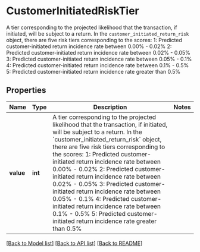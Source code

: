 # CustomerInitiatedRiskTier

A tier corresponding to the projected likelihood that the transaction, if initiated, will be subject to a return.  In the `customer_initiated_return_risk` object, there are five risk tiers corresponding to the scores:   1: Predicted customer-initiated return incidence rate between 0.00% - 0.02%   2: Predicted customer-initiated return incidence rate between 0.02% - 0.05%   3: Predicted customer-initiated return incidence rate between 0.05% - 0.1%   4: Predicted customer-initiated return incidence rate between 0.1% - 0.5%   5: Predicted customer-initiated return incidence rate greater than 0.5% 

## Properties
Name | Type | Description | Notes
------------ | ------------- | ------------- | -------------
**value** | **int** | A tier corresponding to the projected likelihood that the transaction, if initiated, will be subject to a return.  In the &#x60;customer_initiated_return_risk&#x60; object, there are five risk tiers corresponding to the scores:   1: Predicted customer-initiated return incidence rate between 0.00% - 0.02%   2: Predicted customer-initiated return incidence rate between 0.02% - 0.05%   3: Predicted customer-initiated return incidence rate between 0.05% - 0.1%   4: Predicted customer-initiated return incidence rate between 0.1% - 0.5%   5: Predicted customer-initiated return incidence rate greater than 0.5%  | 

[[Back to Model list]](../README.md#documentation-for-models) [[Back to API list]](../README.md#documentation-for-api-endpoints) [[Back to README]](../README.md)


